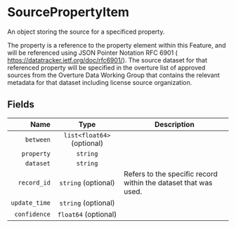 # SourcePropertyItem

An object storing the source for a specificed property.

The property is a reference to the property element within this Feature, and will be
referenced using JSON Pointer Notation RFC 6901 (
https://datatracker.ietf.org/doc/rfc6901/).
The source dataset for that referenced property will be specified in the overture list of approved sources from the Overture Data Working Group that contains the relevant metadata for that dataset including license source organization.

## Fields

| Name | Type | Description |
|-----:|:----:|-------------|
| `between` | `list<float64>` (optional) |  |
| `property` | `string` |  |
| `dataset` | `string` |  |
| `record_id` | `string` (optional) | Refers to the specific record within the dataset that was used. |
| `update_time` | `string` (optional) |  |
| `confidence` | `float64` (optional) |  |
